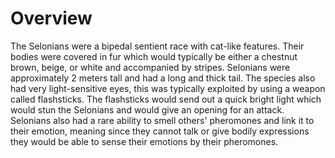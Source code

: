 # Overview
The Selonians were a bipedal sentient race with cat-like features.
Their bodies were covered in fur which would typically be either a chestnut brown, beige, or white and accompanied by stripes.
Selonians were approximately 2 meters tall and had a long and thick tail.
The species also had very light-sensitive eyes, this was typically exploited by using a weapon called flashsticks.
The flashsticks would send out a quick bright light which would stun the Selonians and would give an opening for an attack.
Selonians also had a rare ability to smell others' pheromones and link it to their emotion, meaning since they cannot talk or give bodily expressions they would be able to sense their emotions by their pheromones.
